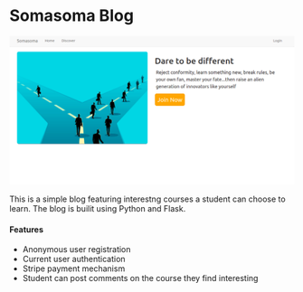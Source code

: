 # Somasoma Blog

![Somasoma Home Page](/app/static/img/somasoma_blog.png)

This is a simple blog featuring interestng courses a student can choose to learn. The blog is builit using Python and Flask.

#### Features

* Anonymous user registration
* Current user authentication
* Stripe payment mechanism
* Student can post comments on the course they find interesting